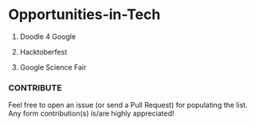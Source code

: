 # Opportunities-in-Tech

1. Doodle 4 Google

2. Hacktoberfest

3. Google Science Fair

### CONTRIBUTE

Feel free to open an issue (or send a Pull Request) for populating the list. Any form contribution(s) is/are highly appreciated!
